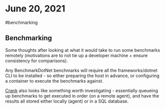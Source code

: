 # June 20, 2021

#benchmarking

## Benchmarking

Some thoughts after looking at what it would take to run some benchmarks remotely (motivations are to not tie up a developer machine + ensure consistency for comparisons).

Any BenchmarkDotNet benchmarks will require all the frameworks/dotnet CLI to be installed - so either preparing the host in advance, or configuring a container to execute the benchmarks against.

[Crank] also looks like something worth investigating - essentially queueing up benchmarks to get executed in order (on a remote agent), and have the results all stored either locally (agent) or in a SQL database.

[Crank]: https://github.com/dotnet/crank
